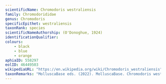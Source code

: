 ```yaml
---
scientificName: Chromodoris westraliensis
family: Chromodorididae
genus: Chromodoris
specificEpithet: westraliensis
taxonRank: species
scientificNameAuthorship: (O'Donoghue, 1924)
identificationQualifier: 
colours:
    - black
    - blue
    - orange
aphiaID: 558297
eolID: 46449503
wikipediaURL: "https://en.wikipedia.org/wiki/Chromodoris_westraliensis"
taxonRemarks: "MolluscaBase eds. (2022). MolluscaBase. Chromodoris westraliensis (O'Donoghue, 1924). Accessed through: World Register of Marine Species at: https://www.marinespecies.org/aphia.php?p=taxdetails&id=558297 on 2022-02-24"
---
```

